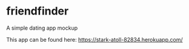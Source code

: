 # friendfinder
A simple dating app mockup

This app can be found here: https://stark-atoll-82834.herokuapp.com/


